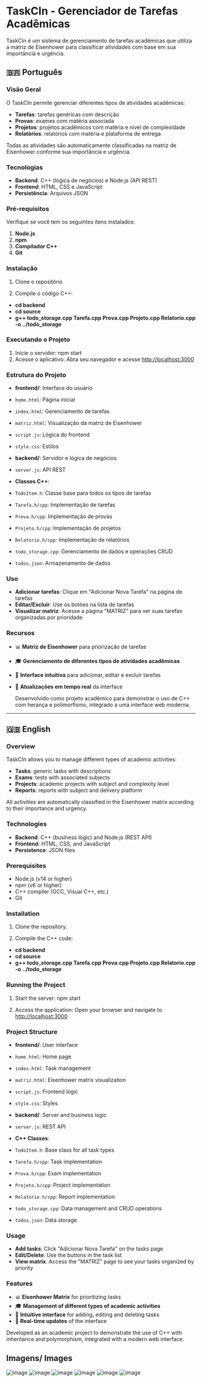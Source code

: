 # TaskCIn - Gerenciador de Tarefas Acadêmicas

TaskCIn é um sistema de gerenciamento de tarefas acadêmicas que utiliza a matriz de Eisenhower para classificar atividades com base em sua importância e urgência.

## 🇧🇷 Português

### Visão Geral

O TaskCIn permite gerenciar diferentes tipos de atividades acadêmicas:

- **Tarefas**: tarefas genéricas com descrição
- **Provas**: exames com matéria associada
- **Projetos**: projetos acadêmicos com matéria e nível de complexidade
- **Relatórios**: relatórios com matéria e plataforma de entrega

Todas as atividades são automaticamente classificadas na matriz de Eisenhower conforme sua importância e urgência.

### Tecnologias

- **Backend**: C++ (lógica de negócios) e Node.js (API REST)
- **Frontend**: HTML, CSS e JavaScript
- **Persistência**: Arquivos JSON

### Pré-requisitos

Verifique se você tem os seguintes itens instalados:

1. **Node.js** 
2. **npm**
3. **Compilador C++**
4. **Git**

### Instalação

1. Clone o repositório
   
2. Compile o código C++:
- **cd backend**
- **cd source**
- **g++ todo_storage.cpp Tarefa.cpp Prova.cpp Projeto.cpp Relatorio.cpp -o ../todo_storage**

### Executando o Projeto

1. Inicie o servidor:
npm start
2. Acesse o aplicativo: Abra seu navegador e acesse [http://localhost:3000](http://localhost:3000)

### Estrutura do Projeto

- **frontend/**: Interface do usuário
- `home.html`: Página inicial
- `index.html`: Gerenciamento de tarefas
- `matriz.html`: Visualização da matriz de Eisenhower
- `script.js`: Lógica do frontend
- `style.css`: Estilos

- **backend/**: Servidor e lógica de negócios
- `server.js`: API REST
- **Classes C++**:
 - `TodoItem.h`: Classe base para todos os tipos de tarefas
 - `Tarefa.h/cpp`: Implementação de tarefas
 - `Prova.h/cpp`: Implementação de provas
 - `Projeto.h/cpp`: Implementação de projetos
 - `Relatorio.h/cpp`: Implementação de relatórios
 - `todo_storage.cpp`: Gerenciamento de dados e operações CRUD
 - `todos.json`: Armazenamento de dados

### Uso

- **Adicionar tarefas**: Clique em "Adicionar Nova Tarefa" na página de tarefas
- **Editar/Excluir**: Use os botões na lista de tarefas
- **Visualizar matriz**: Acesse a página "MATRIZ" para ver suas tarefas organizadas por prioridade

### Recursos

- 📊 **Matriz de Eisenhower** para priorização de tarefas
- 🎓 **Gerenciamento de diferentes tipos de atividades acadêmicas**
- 📝 **Interface intuitiva** para adicionar, editar e excluir tarefas
- 🔄 **Atualizações em tempo real** da interface

  Desenvolvido como projeto acadêmico para demonstrar o uso de C++ com herança e polimorfismo, integrado a uma interface web moderna.

---

## 🇬🇧 English

### Overview

TaskCIn allows you to manage different types of academic activities:

- **Tasks**: generic tasks with descriptions
- **Exams**: tests with associated subjects
- **Projects**: academic projects with subject and complexity level
- **Reports**: reports with subject and delivery platform

All activities are automatically classified in the Eisenhower matrix according to their importance and urgency.

### Technologies

- **Backend**: C++ (business logic) and Node.js (REST API)
- **Frontend**: HTML, CSS, and JavaScript
- **Persistence**: JSON files

### Prerequisites

- Node.js (v14 or higher)
- npm (v6 or higher)
- C++ compiler (GCC, Visual C++, etc.)
- Git

### Installation

1. Clone the repository.
   
2. Compile the C++ code:
- **cd backend**
- **cd source**
- **g++ todo_storage.cpp Tarefa.cpp Prova.cpp Projeto.cpp Relatorio.cpp -o ../todo_storage**

### Running the Project

1. Start the server:
npm start

3. Access the application: Open your browser and navigate to [http://localhost:3000](http://localhost:3000)

### Project Structure

- **frontend/**: User interface
- `home.html`: Home page
- `index.html`: Task management
- `matriz.html`: Eisenhower matrix visualization
- `script.js`: Frontend logic
- `style.css`: Styles

- **backend/**: Server and business logic
- `server.js`: REST API
- **C++ Classes**:
 - `TodoItem.h`: Base class for all task types
 - `Tarefa.h/cpp`: Task implementation
 - `Prova.h/cpp`: Exam implementation
 - `Projeto.h/cpp`: Project implementation
 - `Relatorio.h/cpp`: Report implementation
 - `todo_storage.cpp`: Data management and CRUD operations
 - `todos.json`: Data storage

### Usage

- **Add tasks**: Click "Adicionar Nova Tarefa" on the tasks page
- **Edit/Delete**: Use the buttons in the task list
- **View matrix**: Access the "MATRIZ" page to see your tasks organized by priority


### Features

- 📊 **Eisenhower Matrix** for prioritizing tasks
- 🎓 **Management of different types of academic activities**
- 📝 **Intuitive interface** for adding, editing and deleting tasks
- 🔄 **Real-time updates** of the interface

Developed as an academic project to demonstrate the use of C++ with inheritance and polymorphism, integrated with a modern web interface.

## Imagens/ Images
![image](https://github.com/user-attachments/assets/597bf356-d8c0-4517-8398-2ad21b4cc62b)
![image](https://github.com/user-attachments/assets/b92e3871-78b4-42f7-826b-b3953d4ec01d)
![image](https://github.com/user-attachments/assets/a882409b-7d06-4462-9a1c-5afbaeae0837)
![image](https://github.com/user-attachments/assets/f0502a11-ca64-42ba-8401-4d9940db4e65)
![image](https://github.com/user-attachments/assets/0cf293a2-da71-4ce2-a336-a5aac1076ac7)
![image](https://github.com/user-attachments/assets/59019027-06ea-40c2-a438-1f8ceb1fb199)












